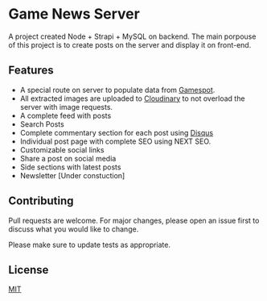 # Game News Server

A project created Node + Strapi + MySQL on backend.
The main porpouse of this project is to create posts on the server and display it on front-end.

## Features
- A special route on server to populate data from [Gamespot](https://gamespot.com).
- All extracted images are uploaded to [Cloudinary](https://cloudinary) to not overload the server with image requests.
- A complete feed with posts
- Search Posts
- Complete commentary section for each post using [Disqus](https://disqus.com)
- Individual post page with complete SEO using NEXT SEO.
- Customizable social links
- Share a post on social media
- Side sections with latest posts
- Newsletter [Under constuction]

## Contributing
Pull requests are welcome. For major changes, please open an issue first to discuss what you would like to change.

Please make sure to update tests as appropriate.

## License
[MIT](https://choosealicense.com/licenses/mit/)
